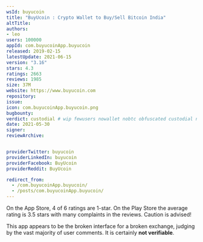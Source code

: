 ```yaml
---
wsId: buyucoin
title: "BuyUcoin : Crypto Wallet to Buy/Sell Bitcoin India"
altTitle: 
authors:
- leo
users: 100000
appId: com.buyucoinApp.buyucoin
released: 2019-02-15
latestUpdate: 2021-06-15
version: "3.16"
stars: 4.3
ratings: 2663
reviews: 1985
size: 37M
website: https://www.buyucoin.com
repository: 
issue: 
icon: com.buyucoinApp.buyucoin.png
bugbounty: 
verdict: custodial # wip fewusers nowallet nobtc obfuscated custodial nosource nonverifiable reproducible bounty defunct
date: 2021-05-30
signer: 
reviewArchive:


providerTwitter: buyucoin
providerLinkedIn: buyucoin
providerFacebook: BuyUcoin
providerReddit: BuyUcoin

redirect_from:
  - /com.buyucoinApp.buyucoin/
  - /posts/com.buyucoinApp.buyucoin/
---
```



On the App Store, 4 of 6 ratings are 1-star. On the Play Store the average
rating is 3.5 stars with many complaints in the reviews. Caution is
advised!

This app appears to be the broken interface for a broken exchange, judging by
the vast majority of user comments. It is certainly **not verifiable**.
